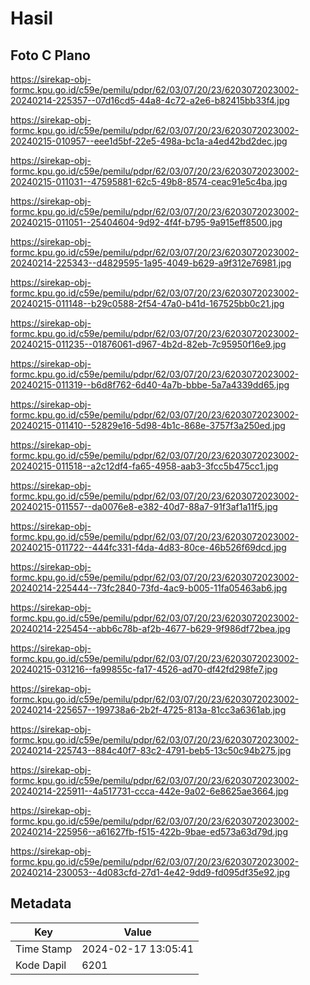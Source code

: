 # Hasil

## Foto C Plano

https://sirekap-obj-formc.kpu.go.id/c59e/pemilu/pdpr/62/03/07/20/23/6203072023002-20240214-225357--07d16cd5-44a8-4c72-a2e6-b82415bb33f4.jpg

https://sirekap-obj-formc.kpu.go.id/c59e/pemilu/pdpr/62/03/07/20/23/6203072023002-20240215-010957--eee1d5bf-22e5-498a-bc1a-a4ed42bd2dec.jpg

https://sirekap-obj-formc.kpu.go.id/c59e/pemilu/pdpr/62/03/07/20/23/6203072023002-20240215-011031--47595881-62c5-49b8-8574-ceac91e5c4ba.jpg

https://sirekap-obj-formc.kpu.go.id/c59e/pemilu/pdpr/62/03/07/20/23/6203072023002-20240215-011051--25404604-9d92-4f4f-b795-9a915eff8500.jpg

https://sirekap-obj-formc.kpu.go.id/c59e/pemilu/pdpr/62/03/07/20/23/6203072023002-20240214-225343--d4829595-1a95-4049-b629-a9f312e76981.jpg

https://sirekap-obj-formc.kpu.go.id/c59e/pemilu/pdpr/62/03/07/20/23/6203072023002-20240215-011148--b29c0588-2f54-47a0-b41d-167525bb0c21.jpg

https://sirekap-obj-formc.kpu.go.id/c59e/pemilu/pdpr/62/03/07/20/23/6203072023002-20240215-011235--01876061-d967-4b2d-82eb-7c95950f16e9.jpg

https://sirekap-obj-formc.kpu.go.id/c59e/pemilu/pdpr/62/03/07/20/23/6203072023002-20240215-011319--b6d8f762-6d40-4a7b-bbbe-5a7a4339dd65.jpg

https://sirekap-obj-formc.kpu.go.id/c59e/pemilu/pdpr/62/03/07/20/23/6203072023002-20240215-011410--52829e16-5d98-4b1c-868e-3757f3a250ed.jpg

https://sirekap-obj-formc.kpu.go.id/c59e/pemilu/pdpr/62/03/07/20/23/6203072023002-20240215-011518--a2c12df4-fa65-4958-aab3-3fcc5b475cc1.jpg

https://sirekap-obj-formc.kpu.go.id/c59e/pemilu/pdpr/62/03/07/20/23/6203072023002-20240215-011557--da0076e8-e382-40d7-88a7-91f3af1a11f5.jpg

https://sirekap-obj-formc.kpu.go.id/c59e/pemilu/pdpr/62/03/07/20/23/6203072023002-20240215-011722--444fc331-f4da-4d83-80ce-46b526f69dcd.jpg

https://sirekap-obj-formc.kpu.go.id/c59e/pemilu/pdpr/62/03/07/20/23/6203072023002-20240214-225444--73fc2840-73fd-4ac9-b005-11fa05463ab6.jpg

https://sirekap-obj-formc.kpu.go.id/c59e/pemilu/pdpr/62/03/07/20/23/6203072023002-20240214-225454--abb6c78b-af2b-4677-b629-9f986df72bea.jpg

https://sirekap-obj-formc.kpu.go.id/c59e/pemilu/pdpr/62/03/07/20/23/6203072023002-20240215-031216--fa99855c-fa17-4526-ad70-df42fd298fe7.jpg

https://sirekap-obj-formc.kpu.go.id/c59e/pemilu/pdpr/62/03/07/20/23/6203072023002-20240214-225657--199738a6-2b2f-4725-813a-81cc3a6361ab.jpg

https://sirekap-obj-formc.kpu.go.id/c59e/pemilu/pdpr/62/03/07/20/23/6203072023002-20240214-225743--884c40f7-83c2-4791-beb5-13c50c94b275.jpg

https://sirekap-obj-formc.kpu.go.id/c59e/pemilu/pdpr/62/03/07/20/23/6203072023002-20240214-225911--4a517731-ccca-442e-9a02-6e8625ae3664.jpg

https://sirekap-obj-formc.kpu.go.id/c59e/pemilu/pdpr/62/03/07/20/23/6203072023002-20240214-225956--a61627fb-f515-422b-9bae-ed573a63d79d.jpg

https://sirekap-obj-formc.kpu.go.id/c59e/pemilu/pdpr/62/03/07/20/23/6203072023002-20240214-230053--4d083cfd-27d1-4e42-9dd9-fd095df35e92.jpg


## Metadata

| Key        | Value               |
| ---------- | ------------------- |
| Time Stamp | 2024-02-17 13:05:41 |
| Kode Dapil | 6201                |



